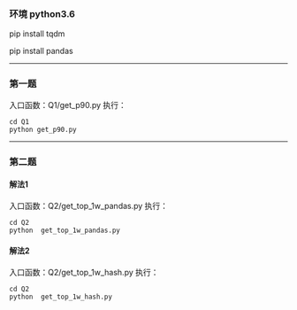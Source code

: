 ### 环境 python3.6

pip install tqdm

pip install pandas

-----------------------------------------------------------------------------------------

### 第一题
入口函数：Q1/get_p90.py
执行：

    cd Q1
    python get_p90.py

-----------------------------------------------------------------------------------------

### 第二题
#### 解法1
入口函数：Q2/get_top_1w_pandas.py
执行：

    cd Q2
    python  get_top_1w_pandas.py


#### 解法2
入口函数：Q2/get_top_1w_hash.py
执行：

    cd Q2
    python  get_top_1w_hash.py
